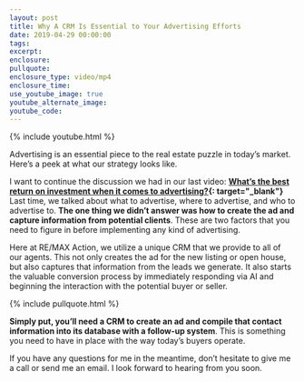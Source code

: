 ```yaml
---
layout: post
title: Why A CRM Is Essential to Your Advertising Efforts
date: 2019-04-29 00:00:00
tags:
excerpt:
enclosure:
pullquote:
enclosure_type: video/mp4
enclosure_time:
use_youtube_image: true
youtube_alternate_image:
youtube_code:
---
```


{% include youtube.html %}

Advertising is an essential piece to the real estate puzzle in today’s market. Here’s a peek at what our strategy looks like.

I want to continue the discussion we had in our last video: **[What’s the best return on investment when it comes to advertising?](https://joinrma.com/what-advertising-strategies-bring-the-best-return.html){: target="_blank"}** Last time, we talked about what to advertise, where to advertise, and who to advertise to. **The one thing we didn’t answer was how to create the ad and capture information from potential clients**. These are two factors that you need to figure in before implementing any kind of advertising.

Here at RE/MAX Action, we utilize a unique CRM that we provide to all of our agents. This not only creates the ad for the new listing or open house, but also captures that information from the leads we generate. It also starts the valuable conversion process by immediately responding via AI and beginning the interaction with the potential buyer or seller.

{% include pullquote.html %}

**Simply put, you’ll need a CRM to create an ad and compile that contact information into its database with a follow-up system**. This is something you need to have in place with the way today’s buyers operate.

If you have any questions for me in the meantime, don’t hesitate to give me a call or send me an email. I look forward to hearing from you soon.